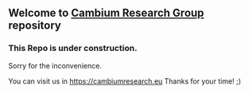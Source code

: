 ## Welcome to [Cambium Research Group](https://cambiumresearch.eu) repository

[//]: < (You can use the [editor on GitHub](https://github.com/CambiumRG/cambiumrg.github.io/edit/main/index.md) to maintain and preview the content for your website in Markdown files.)>

[//]: < Whenever you commit to this repository, GitHub Pages will run [Jekyll](https://jekyllrb.com/) to rebuild the pages in your site, from the content in your Markdown files.>

### This Repo is under construction.
Sorry for the inconvenience.

You can visit us in https://cambiumresearch.eu
Thanks for your time! ;)

[//]: < See guidelines to write the Repo.>
